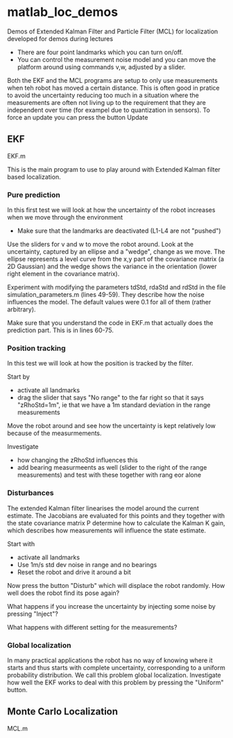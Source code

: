 # matlab_loc_demos
Demos of Extended Kalman Filter and Particle Filter (MCL) for localization developed for demos during lectures

* There are four point landmarks which you can turn on/off. 
* You can control the measurement noise model and you can move the platform around using commands v,w, adjusted by a slider.

Both the EKF and the MCL programs are setup to only use measurements when teh robot has moved a certain distance. This is often good in pratice to avoid the uncertainty reducing too much in a situation where the measurements are often not living up to the requirement that they are independent over time (for exampel due to quantization in sensors). To force an update you can press the button Update

## EKF
EKF.m

This is the main program to use to play around with Extended Kalman filter based localization. 

### Pure prediction
In this first test we will look at how the uncertainty of the robot increases when we move through the environment

* Make sure that the landmarks are deactivated (L1-L4 are not "pushed")

Use the sliders for v and w to move the robot around. Look at the uncertainty, captured by an ellipse and a "wedge", change as we move. The ellipse represents a level curve from the x,y part of the covariance matrix (a 2D Gaussian) and the wedge shows the variance in the orientation (lower right element in the covariance matrix).

Experiment with modifying the parameters tdStd, rdaStd and rdStd in the file simulation_parameters.m (lines 49-59). They describe how the noise influences the model. The default values were 0.1 for all of them (rather arbitrary).

Make sure that you understand the code in EKF.m that actually does the prediction part. This is in lines 60-75. 

### Position tracking
In this test we will look at how the position is tracked by the filter. 

Start by
* activate all landmarks 
* drag the slider that says "No range" to the far right so that it says "zRhoStd=1m", ie that we have a 1m standard deviation in the range measurements

Move the robot around and see how the uncertainty is kept relatively low because of the measurmements. 

Investigate
* how changing the zRhoStd influences this
* add bearing measurmeents as well (slider to the right of the range measurements) and test with these together with rang eor alone


### Disturbances
The extended Kalman filter linearises the model around the current estimate. The Jacobians are evaluated for this points and they together with the state covariance matrix P determine how to calculate the Kalman K gain, which describes how measurements will influence the state estimate. 

Start with
* activate all landmarks 
* Use 1m/s std dev noise in range and no bearings
* Reset the robot and drive it around a bit

Now press the button "Disturb" which will displace the robot randomly. How well does the robot find its pose again?

What happens if you increase the uncertainty by injecting some noise by pressing "Inject"?

What happens with different setting for the measurements?

### Global localization

In many practical applications the robot has no way of knowing where it starts and thus starts with complete uncertainty, corresponding to a uniform probability distribution. We call this problem global localization. Investigate how well the EKF works to deal with this problem by pressing the "Uniform" button.

## Monte Carlo Localization
MCL.m

